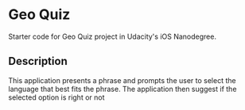 # Geo Quiz

Starter code for Geo Quiz project in Udacity's iOS Nanodegree.

## Description

This application presents a phrase and prompts the user to select the language that best fits the phrase. The application then suggest if the selected option is right or not
